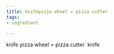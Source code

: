 ```yaml
---
title: knifepizza wheel = pizza cutter
tags:
- ingredient

---
```

knife pizza wheel = pizza cutter  knife
